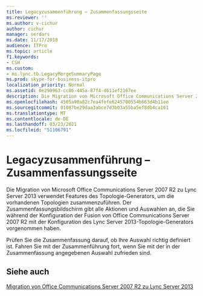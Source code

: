 ```yaml
---
title: Legacyzusammenführung – Zusammenfassungsseite
ms.reviewer: ''
ms.author: v-cichur
author: cichur
manager: serdars
ms.date: 11/17/2018
audience: ITPro
ms.topic: article
f1.keywords:
- CSH
ms.custom:
- ms.lync.tb.LegacyMergeSummaryPage
ms.prod: skype-for-business-itpro
localization_priority: Normal
ms.assetid: 0e298963-cc86-445a-87f4-d611ef2167ee
description: Die Migration von Microsoft Office Communications Server 2007 R2 zu Lync Server 2013 verwendet Features des Topologie-Generators, um die vorhandenen Topologien zusammenzuführen. Der Zusammenfassungsbildschirm gibt alle Aktionen und Auswahlen an, die Sie während der Konfiguration der Fusion von Office Communications Server 2007 R2 mit der Konfiguration des Lync Server 2013-Topologie-Generators vorgenommen haben.
ms.openlocfilehash: 4505a90a82c7ea4fefe6245700554b663d4b11ee
ms.sourcegitcommit: 01087be29daa3abce7d3b03a55ba5ef8db4ca161
ms.translationtype: MT
ms.contentlocale: de-DE
ms.lasthandoff: 03/23/2021
ms.locfileid: "51106791"
---
```

# <a name="legacy-merge-summary-page"></a>Legacyzusammenführung – Zusammenfassungsseite

Die Migration von Microsoft Office Communications Server 2007 R2 zu Lync Server 2013 verwendet Features des Topologie-Generators, um die vorhandenen Topologien zusammenzuführen. Der Zusammenfassungsbildschirm gibt alle Aktionen und Auswahlen an, die Sie während der Konfiguration der Fusion von Office Communications Server 2007 R2 mit der Konfiguration des Lync Server 2013-Topologie-Generators vorgenommen haben.

Prüfen Sie die Zusammenfassung darauf, ob Ihre Auswahl richtig definiert ist. Fahren Sie mit der Zusammenführung fort, wenn Sie mit der in der Zusammenfassung angegebenen Auswahl zufrieden sind.

## <a name="see-also"></a>Siehe auch

[Migration von Office Communications Server 2007 R2 zu Lync Server 2013](/previous-versions/office/lync-server-2013/migration-from-office-communications-server-2007-r2-to-lync-server-2013)